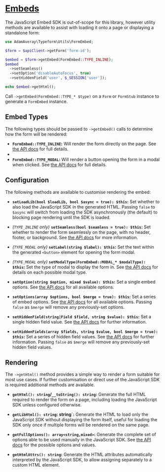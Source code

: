 # [Embeds](https://developer.typeform.com/embed/)

The JavaScript Embed SDK is out-of-scope for this library, however utility methods are available to assist with loading it onto a page or displaying a standalone form:

```php
use AdamAveray\Typeform\Utils\FormEmbed;

$form = $apiClient->getForm('form-id');

$embed = $form->getEmbed(FormEmbed::TYPE_INLINE);
$embed
  ->setSeamless()
  ->setOption('disableAutoFocus', true)
  ->setHiddenField('user', $_SESSION['user']);

echo $embed->getHtml();
```

Call `->getEmbed(FormEmbed::TYPE_* $type)` on a `Form` or `FormStub` instance to generate a `FormEmbed` instance.

## Embed Types

The following types should be passed to `->getEmbed()` calls to determine how the form will be rendered:

- **`FormEmbed::TYPE_INLINE`:** Will render the form directly on the page. See [the API docs](https://developer.typeform.com/embed/inline/) for full details.
-
- **`FormEmbed::TYPE_MODAL`:** Will render a button opening the form in a modal when clicked. See [the API docs](https://developer.typeform.com/embed/modal/) for full details.

## Configuration

The following methods are available to customise rendering the embed:

- **`setLoadLib(bool $loadLib, bool $async = true): $this`:** Set whether to also load the JavaScript SDK in the generated HTML. Passing `false` to `$async` will switch from loading the SDK asynchronously (the default) to blocking page rendering until the SDK is loaded.

- _(`TYPE_INLINE` only)_ **`setSeamless(bool $seamless = true): $this`:** Set whether to render the form seamlessly on the page, with no header, footer, or background. See [the API docs](https://developer.typeform.com/embed/inline/#seamless-inline-embed) for more information.

- _(`TYPE_MODAL` only)_ **`setLabel(string $label): $this`:** Set the text within the generated `<button>` element for opening the form modal.

- _(`TYPE_MODAL` only)_ **`setModalType(FormEmbed::MODAL_* $modalType): $this`:** Set the type of modal to display the form in. See [the API docs](https://developer.typeform.com/embed/modal/) for details on each possible modal type.

- **`setOption(string $option, mixed $value): $this`:** Set a single embed options. See [the API docs](https://developer.typeform.com/embed/configuration/#available-options) for all available options.

- **`setOptions(array $options, bool $merge = true): $this`:** Set a series of embed options. See [the API docs](https://developer.typeform.com/embed/configuration/#available-options) for all available options. Passing `false` as `$merge` will remove any previously-set options.

- **`setHiddenField(string|Field $field, string $value): $this`:** Set a single hidden field value. See [the API docs](https://developer.typeform.com/embed/hidden-fields/) for further information.

- **`setHiddenFields(array $fields, string $value, bool $merge = true): $this`:** Set a series of hidden field values. See [the API docs](https://developer.typeform.com/embed/hidden-fields/) for further information. Passing `false` as `$merge` will remove any previously-set hidden field values.

## Rendering

The `->getHtml()` method provides a simple way to render a form suitable for most use cases. If further customisation or direct use of the JavaScript SDK is required additional methods are available.

- **`getHtml(): string`/`__toString(): string`:** Generate the full HTML required to render the form on a page, including loading the JavaScript SDK unless configured otherwise.

- **`getLibHtml(): string`: string`:** Generate the HTML to load only the JavaScript SDK without displaying the form itself, useful for loading the SDK only once if multiple forms will be rendered on the same page.

- **`getFullOptions(): array<string,mixed>`:** Generate the complete set of options able to be used manually in the JavaScript SDK. See [the API docs](https://developer.typeform.com/embed/configuration/#available-options) for the possible options and values.

- **`getHtmlAttrs(): string`:** Generate the HTML attributes automatically interpreted by the JavaScript SDK, to allow assigning separately to a custom HTML element.
